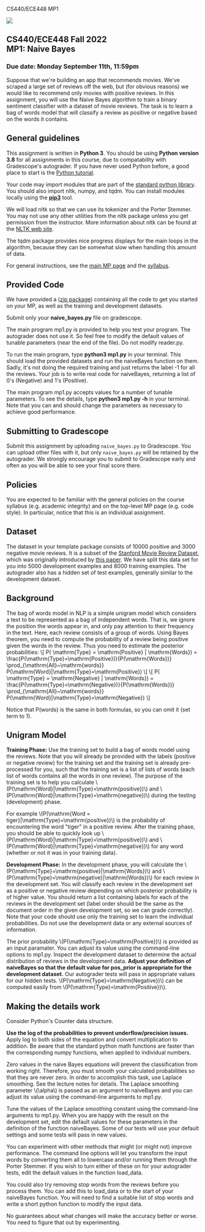 CS440/ECE448 MP1

![](clinton-word-cloud.png)

CS440/ECE448 Fall 2022  
MP1: Naive Bayes
-----------------------------------------

### Due date: Monday September 11th, 11:59pm

Suppose that we're building an app that recommends movies. We've scraped a large set of reviews off the web, but (for obvious reasons) we would like to recommend only movies with positive reviews. In this assignment, you will use the Naive Bayes algorithm to train a binary sentiment classifier with a dataset of movie reviews. The task is to learn a bag of words model that will classify a review as positive or negative based on the words it contains.

General guidelines
------------------

This assignment is written in **Python 3**. You should be using **Python version 3.8** for all assignments in this course, due to compatability with Gradescope's autograder. If you have never used Python before, a good place to start is the [Python tutorial](https://docs.python.org/3/tutorial/).

Your code may import modules that are part of the [standard python library](https://docs.python.org/3/library/). You should also import nltk, numpy, and tqdm. You can install modules locally using the [**pip3**](https://pip.pypa.io/en/stable/) tool.

We will load nltk so that we can use its tokenizer and the Porter Stemmer. You may not use any other utilities from the nltk package unless you get permission from the instructor. More information about nltk can be found at the [NLTK web site](https://www.nltk.org/).

The tqdm package provides nice progress displays for the main loops in the algorithm, because they can be somewhat slow when handling this amount of data.

For general instructions, see the [main MP page](../index.html) and the [syllabus](../../syllabus.html).

Provided Code
-------------

We have provided a ([zip package](template.zip)) containing all the code to get you started on your MP, as well as the training and development datasets.

Submit only your **naive\_bayes.py** file on gradescope.

The main program mp1.py is provided to help you test your program. The autograder does not use it. So feel free to modify the default values of tunable parameters (near the end of the file). Do not modify reader.py.

To run the main program, type **python3 mp1.py** in your terminal. This should load the provided datasets and run the naiveBayes function on them. Sadly, it's not doing the required training and just returns the label -1 for all the reviews. Your job is to write real code for naiveBayes, returning a list of 0's (Negative) and 1's (Positive).

The main program mp1.py accepts values for a number of tunable parameters. To see the details, type **python3 mp1.py -h** in your terminal. Note that you can and should change the parameters as necessary to achieve good performance.

Submitting to Gradescope
------------------------

Submit this assignment by uploading `naive_bayes.py` to Gradescope. You can upload other files with it, but only `naive_bayes.py` will be retained by the autograder. We strongly encourage you to submit to Gradescope early and often as you will be able to see your final score there.

Policies
--------

You are expected to be familiar with the general policies on the course syllabus (e.g. academic integrity) and on the top-level MP page (e.g. code style). In particular, notice that this is an individual assignment.

Dataset
-------

The dataset in your template package consists of 10000 positive and 3000 negative movie reviews. It is a subset of the [Stanford Movie Review Dataset](https://ai.stanford.edu/~amaas/data/sentiment/), which was originally introduced by [this paper](https://www.aclweb.org/anthology/P11-1015). We have split this data set for you into 5000 development examples and 8000 training examples. The autograder also has a hidden set of test examples, generally similar to the development dataset.

Background
----------

The bag of words model in NLP is a simple unigram model which considers a text to be represented as a bag of independent words. That is, we ignore the position the words appear in, and only pay attention to their frequency in the text. Here, each review consists of a group of words. Using Bayes theorem, you need to compute the probability of a review being positive given the words in the review. Thus you need to estimate the posterior probabilities: \\\[ P( \\mathrm{Type} = \\mathrm{Positive} | \\mathrm{Words}) = \\frac{P(\\mathrm{Type}=\\mathrm{Positive})}{P(\\mathrm{Words})} \\prod\_{\\mathrm{All}~\\mathrm{words}} P(\\mathrm{Word}|\\mathrm{Type}=\\mathrm{Positive}) \\\] \\\[ P( \\mathrm{Type} = \\mathrm{Negative} | \\mathrm{Words}) = \\frac{P(\\mathrm{Type}=\\mathrm{Negative})}{P(\\mathrm{Words})} \\prod\_{\\mathrm{All}~\\mathrm{words}} P(\\mathrm{Word}|\\mathrm{Type}=\\mathrm{Negative}) \\\]

Notice that P(words) is the same in both formulas, so you can omit it (set term to 1).

Unigram Model
-------------

**Training Phase:** Use the training set to build a bag of words model using the reviews. Note that you will already be provided with the labels (positive or negative review) for the training set and the training set is already pre-processed for you, such that the training set is a list of lists of words (each list of words contains all the words in one review). The purpose of the training set is to help you calculate \\(P(\\mathrm{Word}|\\mathrm{Type}=\\mathrm{positive})\\) and \\(P(\\mathrm{Word}|\\mathrm{Type}=\\mathrm{negative})\\) during the testing (development) phase.

For example \\(P(\\mathrm{Word = tiger}|\\mathrm{Type}=\\mathrm{positive})\\) is the probability of encountering the word "tiger" in a positive review. After the training phase, you should be able to quickly look up \\(P(\\mathrm{Word}|\\mathrm{Type}=\\mathrm{positive})\\) and \\(P(\\mathrm{Word}|\\mathrm{Type}=\\mathrm{negative})\\) for any word (whether or not it was in your training data).

**Development Phase:** In the development phase, you will calculate the \\(P(\\mathrm{Type}=\\mathrm{positive}|\\mathrm{Words})\\) and \\(P(\\mathrm{Type}=\\mathrm{negative}|\\mathrm{Words})\\) for each review in the development set. You will classify each review in the development set as a positive or negative review depending on which posterior probability is of higher value. You should return a list containing labels for each of the reviews in the development set (label order should be the same as the document order in the given development set, so we can grade correctly). Note that your code should use only the training set to learn the individual probabilities. Do not use the development data or any external sources of information.

The prior probability \\(P(\\mathrm{Type}=\\mathrm{Positive})\\) is provided as an input paramater. You can adjust its value using the command-line options to mp1.py. Inspect the development dataset to determine the actual distribution of reviews in the development data. **Adjust your definition of naiveBayes so that the default value for pos\_prior is appropriate for the development dataset.** Our autograder tests will pass in appropriate values for our hidden tests. \\(P(\\mathrm{Type}=\\mathrm{Negative})\\) can be computed easily from \\(P(\\mathrm{Type}=\\mathrm{Positive})\\).

Making the details work
-----------------------

Consider Python's Counter data structure.

**Use the log of the probabilities to prevent underflow/precision issues.** Apply log to both sides of the equation and convert multiplication to addition. Be aware that the standard python math functions are faster than the corresponding numpy functions, when applied to individual numbers.

Zero values in the naive Bayes equations will prevent the classification from working right. Therefore, you must smooth your calculated probabilities so that they are never zero. In order to accomplish this task, use Laplace smoothing. See the lecture notes for details. The Laplace smoothing parameter \\(\\alpha\\) is passed as an argument to naiveBayes and you can adjust its value using the command-line arguments to mp1.py.

Tune the values of the Laplace smoothing constant using the command-line arguments to mp1.py. When you are happy with the result on the development set, edit the default values for these parameters in the definition of the function naiveBayes. Some of our tests will use your default settings and some tests will pass in new values.

You can experiment with other methods that might (or might not) improve performance. The command line options will let you transform the input words by converting them all to lowercase and/or running them through the Porter Stemmer. If you wish to turn either of these on for your autograder tests, edit the default values in the function load\_data.

You could also try removing stop words from the reviews before you process them. You can add this to load\_data or to the start of your naiveBayes function. You will need to find a suitable list of stop words and write a short python function to modify the input data.

No guarantees about what changes will make the accuracy better or worse. You need to figure that out by experimenting.
